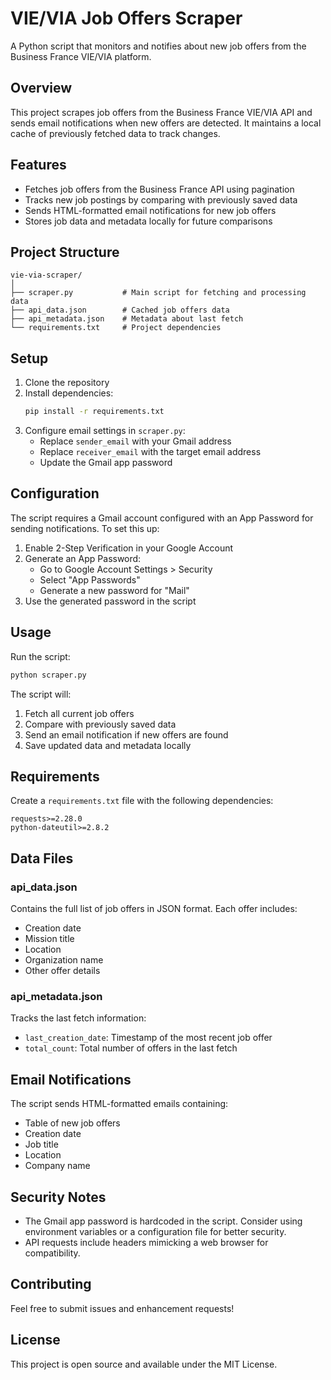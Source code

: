 # VIE/VIA Job Offers Scraper

A Python script that monitors and notifies about new job offers from the Business France VIE/VIA platform.

## Overview

This project scrapes job offers from the Business France VIE/VIA API and sends email notifications when new offers are detected. It maintains a local cache of previously fetched data to track changes.

## Features

- Fetches job offers from the Business France API using pagination
- Tracks new job postings by comparing with previously saved data
- Sends HTML-formatted email notifications for new job offers
- Stores job data and metadata locally for future comparisons

## Project Structure

```
vie-via-scraper/
│
├── scraper.py           # Main script for fetching and processing data
├── api_data.json        # Cached job offers data
├── api_metadata.json    # Metadata about last fetch
└── requirements.txt     # Project dependencies
```

## Setup

1. Clone the repository
2. Install dependencies:
   ```bash
   pip install -r requirements.txt
   ```
3. Configure email settings in `scraper.py`:
   - Replace `sender_email` with your Gmail address
   - Replace `receiver_email` with the target email address
   - Update the Gmail app password

## Configuration

The script requires a Gmail account configured with an App Password for sending notifications. To set this up:

1. Enable 2-Step Verification in your Google Account
2. Generate an App Password:
   - Go to Google Account Settings > Security
   - Select "App Passwords"
   - Generate a new password for "Mail"
3. Use the generated password in the script

## Usage

Run the script:
```bash
python scraper.py
```

The script will:
1. Fetch all current job offers
2. Compare with previously saved data
3. Send an email notification if new offers are found
4. Save updated data and metadata locally

## Requirements

Create a `requirements.txt` file with the following dependencies:

```
requests>=2.28.0
python-dateutil>=2.8.2
```

## Data Files

### api_data.json
Contains the full list of job offers in JSON format. Each offer includes:
- Creation date
- Mission title
- Location
- Organization name
- Other offer details

### api_metadata.json
Tracks the last fetch information:
- `last_creation_date`: Timestamp of the most recent job offer
- `total_count`: Total number of offers in the last fetch

## Email Notifications

The script sends HTML-formatted emails containing:
- Table of new job offers
- Creation date
- Job title
- Location
- Company name

## Security Notes

- The Gmail app password is hardcoded in the script. Consider using environment variables or a configuration file for better security.
- API requests include headers mimicking a web browser for compatibility.

## Contributing

Feel free to submit issues and enhancement requests!

## License

This project is open source and available under the MIT License.
